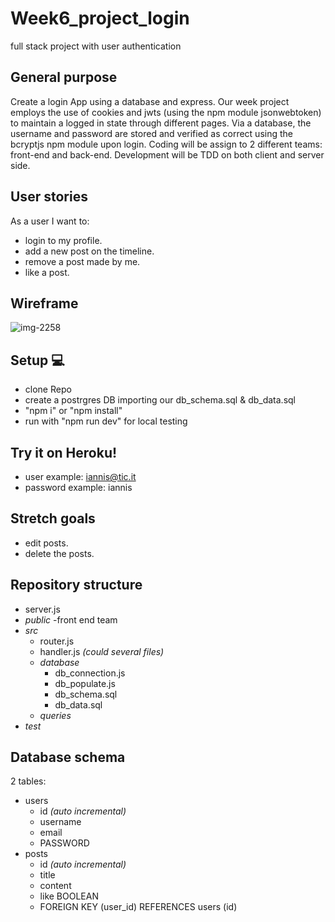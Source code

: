 # Week6_project_login
full stack project with user authentication

## General purpose
Create a login App using a database and express.
Our week project employs the use of cookies and jwts (using the npm module jsonwebtoken) to maintain a logged in state through different pages. Via a database, the username and password are stored and verified as correct using the bcryptjs npm module upon login.
Coding will be assign to 2 different teams: front-end and back-end. Development will be TDD on both client and server side.

## User stories
As a user I want to:
- login to my profile.
- add a new post on the timeline.
- remove a post made by me.
- like a post.

## Wireframe
![img-2258](https://user-images.githubusercontent.com/19515855/37418843-6e80c7fc-27b3-11e8-8818-7ed3445eb298.JPG)

## Setup 💻
- clone Repo
- create a postrgres DB importing our db_schema.sql & db_data.sql
- "npm i" or "npm install"
- run with "npm run dev" for local testing

## Try it on Heroku!
- user example: iannis@tic.it
- password example: iannis

## Stretch goals
- edit posts.
- delete the posts.


## Repository structure

- server.js
- _public_
  -front end team
- _src_
  - router.js
  - handler.js _(could several files)_
  - _database_
    - db_connection.js
    - db_populate.js
    - db_schema.sql
    - db_data.sql
  - _queries_
- _test_

## Database schema
2 tables:
- users
  - id _(auto incremental)_
  - username
  - email
  - PASSWORD
- posts
  - id _(auto incremental)_
  - title
  - content
  - like BOOLEAN
  - FOREIGN KEY (user_id) REFERENCES users (id)
